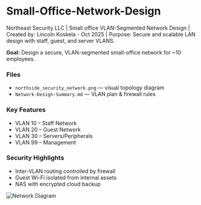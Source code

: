 # Small-Office-Network-Design
Northeast Security LLC | Small office VLAN-Segmented Network Design | Created by: Lincoln Koskela - Oct 2025 | Purpose: Secure and scalable LAN design with staff, guest, and server VLANS.

**Goal:** Design a secure, VLAN-segmented small-office network for ~10 employees.

### Files
- `northside_security_network.png` — visual topology diagram
- `Network-Design-Summary.md` — VLAN plan & firewall rules

### Key Features
- VLAN 10 – Staff Network  
- VLAN 20 – Guest Network  
- VLAN 30 – Servers/Peripherals  
- VLAN 99 – Management  

### Security Highlights
- Inter-VLAN routing controlled by firewall  
- Guest Wi-Fi isolated from internal assets  
- NAS with encrypted cloud backup

![Network Diagram](./northside_security_network.png)

